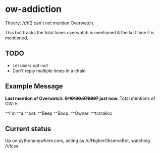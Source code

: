 # ow-addiction

Theory: /r/tf2 can't not mention Overwatch.

This bot tracks the total times overwatch is mentioned & the last time it is mentioned.

## TODO

  - Let users opt-out
  - Don't reply multiple times in a chain

## Example Message

**Last mention of Overwatch: ~~0:10:30.879897~~ just now.**
Total mentions of OW: 5

^^I'm ^^a ^^bot. ^^Beep ^^Boop. ^^Owner: ^^tcmalloc

## Current status

Up on pythonanywhere.com, acting as /u/HigherObserveBot, watching /r/tcss
